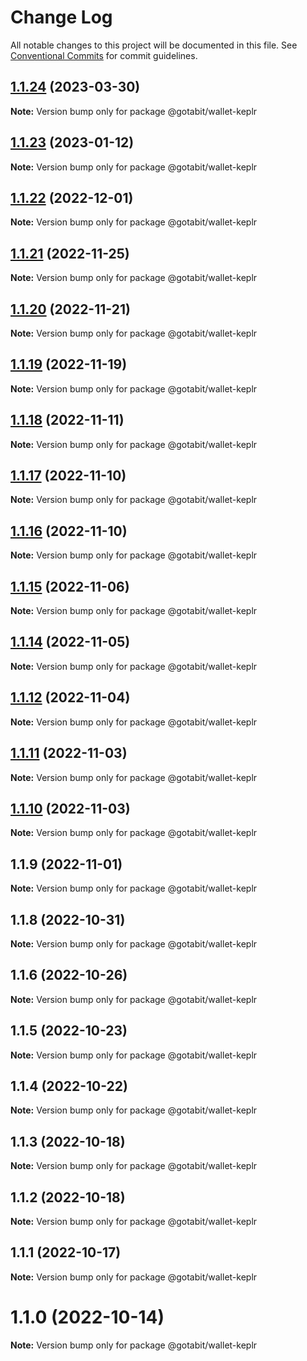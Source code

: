 # Change Log

All notable changes to this project will be documented in this file.
See [Conventional Commits](https://conventionalcommits.org) for commit guidelines.

## [1.1.24](https://github.com/gotabit/sdk-ts/compare/@gotabit/wallet-keplr@1.1.23...@gotabit/wallet-keplr@1.1.24) (2023-03-30)

**Note:** Version bump only for package @gotabit/wallet-keplr

## [1.1.23](https://github.com/gotabit/sdk-ts/compare/@gotabit/wallet-keplr@1.1.22...@gotabit/wallet-keplr@1.1.23) (2023-01-12)

**Note:** Version bump only for package @gotabit/wallet-keplr

## [1.1.22](https://github.com/gotabit/sdk-ts/compare/@gotabit/wallet-keplr@1.1.21...@gotabit/wallet-keplr@1.1.22) (2022-12-01)

**Note:** Version bump only for package @gotabit/wallet-keplr

## [1.1.21](https://github.com/gotabit/sdk-ts/compare/@gotabit/wallet-keplr@1.1.20...@gotabit/wallet-keplr@1.1.21) (2022-11-25)

**Note:** Version bump only for package @gotabit/wallet-keplr

## [1.1.20](https://github.com/gotabit/sdk-ts/compare/@gotabit/wallet-keplr@1.1.19...@gotabit/wallet-keplr@1.1.20) (2022-11-21)

**Note:** Version bump only for package @gotabit/wallet-keplr

## [1.1.19](https://github.com/gotabit/sdk-ts/compare/@gotabit/wallet-keplr@1.1.18...@gotabit/wallet-keplr@1.1.19) (2022-11-19)

**Note:** Version bump only for package @gotabit/wallet-keplr

## [1.1.18](https://github.com/gotabit/sdk-ts/compare/@gotabit/wallet-keplr@1.1.17...@gotabit/wallet-keplr@1.1.18) (2022-11-11)

**Note:** Version bump only for package @gotabit/wallet-keplr

## [1.1.17](https://github.com/gotabit/sdk-ts/compare/@gotabit/wallet-keplr@1.1.16...@gotabit/wallet-keplr@1.1.17) (2022-11-10)

**Note:** Version bump only for package @gotabit/wallet-keplr

## [1.1.16](https://github.com/gotabit/sdk-ts/compare/@gotabit/wallet-keplr@1.1.15...@gotabit/wallet-keplr@1.1.16) (2022-11-10)

**Note:** Version bump only for package @gotabit/wallet-keplr

## [1.1.15](https://github.com/gotabit/sdk-ts/compare/@gotabit/wallet-keplr@1.1.14...@gotabit/wallet-keplr@1.1.15) (2022-11-06)

**Note:** Version bump only for package @gotabit/wallet-keplr

## [1.1.14](https://github.com/gotabit/sdk-ts/compare/@gotabit/wallet-keplr@1.1.12...@gotabit/wallet-keplr@1.1.14) (2022-11-05)

**Note:** Version bump only for package @gotabit/wallet-keplr

## [1.1.12](https://github.com/gotabit/sdk-ts/compare/@gotabit/wallet-keplr@1.1.11...@gotabit/wallet-keplr@1.1.12) (2022-11-04)

**Note:** Version bump only for package @gotabit/wallet-keplr

## [1.1.11](https://github.com/gotabit/sdk-ts/compare/@gotabit/wallet-keplr@1.1.10...@gotabit/wallet-keplr@1.1.11) (2022-11-03)

**Note:** Version bump only for package @gotabit/wallet-keplr

## [1.1.10](https://github.com/gotabit/sdk-ts/compare/@gotabit/wallet-keplr@1.1.9...@gotabit/wallet-keplr@1.1.10) (2022-11-03)

**Note:** Version bump only for package @gotabit/wallet-keplr

## 1.1.9 (2022-11-01)

**Note:** Version bump only for package @gotabit/wallet-keplr

## 1.1.8 (2022-10-31)

**Note:** Version bump only for package @gotabit/wallet-keplr

## 1.1.6 (2022-10-26)

**Note:** Version bump only for package @gotabit/wallet-keplr

## 1.1.5 (2022-10-23)

**Note:** Version bump only for package @gotabit/wallet-keplr

## 1.1.4 (2022-10-22)

**Note:** Version bump only for package @gotabit/wallet-keplr

## 1.1.3 (2022-10-18)

**Note:** Version bump only for package @gotabit/wallet-keplr

## 1.1.2 (2022-10-18)

**Note:** Version bump only for package @gotabit/wallet-keplr

## 1.1.1 (2022-10-17)

**Note:** Version bump only for package @gotabit/wallet-keplr

# 1.1.0 (2022-10-14)

**Note:** Version bump only for package @gotabit/wallet-keplr
